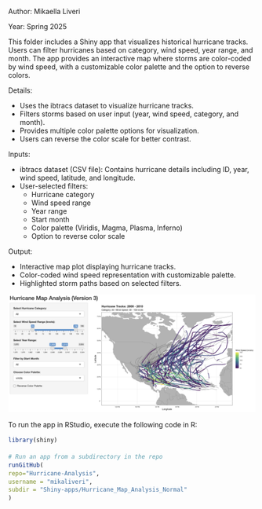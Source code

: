 Author: Mikaella Liveri

Year: Spring 2025

This folder includes a Shiny app that visualizes historical hurricane tracks. Users can filter hurricanes based on category, wind speed, year range, and month. The app provides an interactive map where storms are color-coded by wind speed, with a customizable color palette and the option to reverse colors.

Details:
- Uses the ibtracs dataset to visualize hurricane tracks.
- Filters storms based on user input (year, wind speed, category, and month).
- Provides multiple color palette options for visualization.
- Users can reverse the color scale for better contrast.

Inputs:
- ibtracs dataset (CSV file): Contains hurricane details including ID, year, wind speed, latitude, and longitude.
- User-selected filters:
  - Hurricane category
  - Wind speed range
  - Year range
  - Start month
  - Color palette (Viridis, Magma, Plasma, Inferno)
  - Option to reverse color scale

Output:
- Interactive map plot displaying hurricane tracks.
- Color-coded wind speed representation with customizable palette.
- Highlighted storm paths based on selected filters.

![](Map-Analysis-App-Normal.png)

To run the app in RStudio, execute the following code in R:

```r
library(shiny)

# Run an app from a subdirectory in the repo
runGitHub(
repo="Hurricane-Analysis",
username = "mikaliveri",
subdir = "Shiny-apps/Hurricane_Map_Analysis_Normal"
)